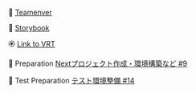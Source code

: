 

👯 [Teamenver](https://teamenver.vercel.app) 

🔖 [Storybook](https://650d496dd0338b30ee4fb483-rkqtewqfdh.chromatic.com)

🏵️ [Link to VRT](https://www.chromatic.com/builds?appId=650d496dd0338b30ee4fb483) 

📌 Preparation
[Nextプロジェクト作成・環境構築など #9](https://github.com/saku-1101/Teamenver/issues/9#issue-1827772365)

💉 Test Preparation
[テスト環境整備 #14](https://github.com/saku-1101/Teamenver/issues/14#issue-1830533667)